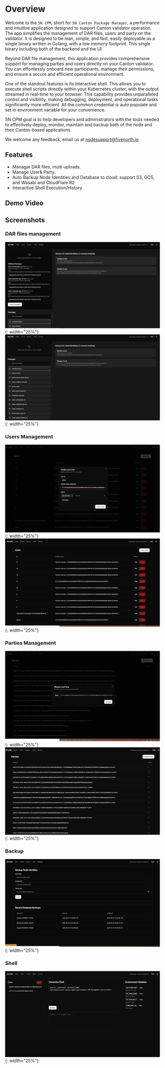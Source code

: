 # Overview

Welcome to the `5N CPM`, short for `5N Canton Package Manager`, a performance and intuitive application designed to support Canton validator operation. The app simplifies the management of DAR files, users and party on the validator. It is designed to be lean, simple, and fast, easily deployable as a single binary written in Golang, with a low memory footprint. This single binary including both of the backend and the UI.

Beyond DAR file management, this application provides comprehensive support for managing parties and users directly on your Canton validator. You can effortlessly onboard new participants, manage their permissions, and ensure a secure and efficient operational environment.

One of the standout features is its interactive shell. This allows you to execute shell scripts directly within your Kubernetes cluster, with the output streamed in real-time to your browser. This capability provides unparalleled control and visibility, making debugging, deployment, and operational tasks significantly more efficient. All the common credential is auto populate and set in environment variable for your convenience.

5N CPM goal is to help developers and administrators with the tools needed to effectively deploy, monitor, maintain and backup both of the node and their Canton-based applications.

We welcome any feedback, email us at nodesupport@fivenorth.io

## Features

- Managar DAR files, multi uploads.
- Manage User&amp; Party.
- Auto Backup Node Identities and Database to cloud: support S3, GCS, and Wasabi and CloudFlare R2
- Interactive Shell Execution/History

## Demo Video


## Screenshots

### DAR files management

![DAR Management](../assets/5n-cpm/dar.png){: width="25%"} ![DAR Upload](../assets/5n-cpm/dar-upload.png){: width="25%"}

### Users Management

![Create User](../assets/5n-cpm/create-user.png){: width="25%"} ![List User](../assets/5n-cpm/list-user.png){: width="25%"}

### Parties Management

![Create Party](../assets/5n-cpm/create-party.png){: width="25%"} ![List Party](../assets/5n-cpm/list-party.png){: width="25%"}

### Backup

![Backup](../assets/5n-cpm/backup.png){: width="25%"}

### Shell

![Shell](../assets/5n-cpm/shell.png){: width="25%"}


